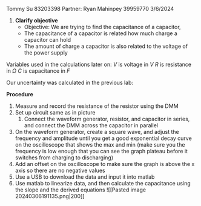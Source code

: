 Tommy Su 83203398
Partner: Ryan Mahinpey 39959770
3/6/2024

1. **Clarify objective**
	- Objective: We are trying to find the capacitance of a capacitor,
	- The capacitance of a capacitor is related how much charge a capacitor can hold
	- The amount of charge a capacitor is also related to the voltage of the power supply

Variables used in the calculations later on:
$V$ is voltage in $V$
$R$ is resistance in $\Omega$
$C$ is capacitance in $F$

Our uncertainty was calculated in the previous lab:



**Procedure**
1. Measure and record the resistance of the resistor using the DMM
2. Set up circuit same as in picture
	1. Connect the waveform generator, resistor, and capacitor in series, and connect the DMM across the capacitor in parallel
3. On the waveform generator, create a square wave, and adjust the frequency and amplitude until you get a good exponential decay curve on the oscilloscope that shows the max and min (make sure you the frequency is low enough that you can see the graph plateau before it switches from charging to discharging)
4. Add an offset on the oscilloscope to make sure the graph is above the x axis so there are no negative values
5. Use a USB to download the data and input it into matlab
6. Use matlab to linearize data, and then calculate the capacitance using the slope and the derived equations
![[Pasted image 20240306191135.png|200]]
